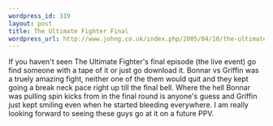 ```yaml
--- 
wordpress_id: 319
layout: post
title: The Ultimate Fighter Final
wordpress_url: http://www.johng.co.uk/index.php/2005/04/10/the-ultimate-fighter-final/
---
```

If you haven't seen The Ultimate Fighter's final episode (the live event) go find someone with a tape of it or just go download it. Bonnar vs Griffin was a truely amazing fight, neither one of the them would quit and they kept going a break neck pace right up till the final bell. Where the hell Bonnar was pulling spin kicks from in the final round is anyone's guess and Griffin just kept smiling even when he started bleeding everywhere. I am really looking forward to seeing these guys go at it on a future PPV.
